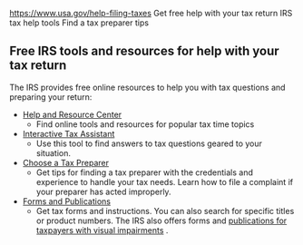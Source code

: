 

https://www.usa.gov/help-filing-taxes
Get free help with your tax return
IRS tax help tools
Find a tax preparer tips

**Free IRS tools and resources for help with your tax return**
--------------------------------------------------------------

The IRS provides free online resources to help you with tax questions and preparing your return:

* [Help and Resource Center](https://www.irs.gov/help/telephone-assistance)
  - Find online tools and resources for popular tax time topics
* [Interactive Tax Assistant](https://www.irs.gov/help/ita)
  - Use this tool to find answers to tax questions geared to your situation.
* [Choose a Tax Preparer](https://www.irs.gov/tax-professionals/choosing-a-tax-professional)
  - Get tips for finding a tax preparer with the credentials and experience to handle your tax needs. Learn how to file a complaint if your preparer has acted improperly.
* [Forms and Publications](https://www.irs.gov/forms-instructions)
  - Get tax forms and instructions. You can also search for specific titles or product numbers. The IRS also offers forms and
  [publications for taxpayers with visual impairments](https://www.irs.gov/forms-pubs/accessible-irs-tax-products)
  .
